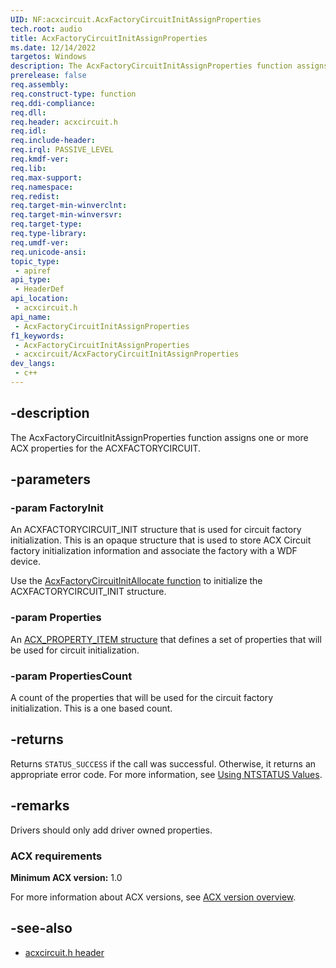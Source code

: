 ```yaml
---
UID: NF:acxcircuit.AcxFactoryCircuitInitAssignProperties
tech.root: audio
title: AcxFactoryCircuitInitAssignProperties
ms.date: 12/14/2022
targetos: Windows
description: The AcxFactoryCircuitInitAssignProperties function assigns one or more ACX properties for the ACXFACTORYCIRCUIT.
prerelease: false
req.assembly: 
req.construct-type: function
req.ddi-compliance: 
req.dll: 
req.header: acxcircuit.h
req.idl: 
req.include-header: 
req.irql: PASSIVE_LEVEL
req.kmdf-ver: 
req.lib: 
req.max-support: 
req.namespace: 
req.redist: 
req.target-min-winverclnt: 
req.target-min-winversvr: 
req.target-type: 
req.type-library: 
req.umdf-ver: 
req.unicode-ansi: 
topic_type:
 - apiref
api_type:
 - HeaderDef
api_location:
 - acxcircuit.h
api_name:
 - AcxFactoryCircuitInitAssignProperties
f1_keywords:
 - AcxFactoryCircuitInitAssignProperties
 - acxcircuit/AcxFactoryCircuitInitAssignProperties
dev_langs:
 - c++
---
```


## -description

The AcxFactoryCircuitInitAssignProperties function assigns one or more ACX properties for the ACXFACTORYCIRCUIT.

## -parameters

### -param FactoryInit

An ACXFACTORYCIRCUIT_INIT structure that is used for circuit factory initialization. This is an opaque structure that is used to store ACX Circuit factory initialization information and associate the factory with a WDF device.

Use the [AcxFactoryCircuitInitAllocate function](nf-acxcircuit-acxfactorycircuitinitallocate.md) to initialize the ACXFACTORYCIRCUIT_INIT structure.

### -param Properties

An [ACX_PROPERTY_ITEM structure](/windows-hardware/drivers/ddi/acxrequest/ns-acxrequest-acx_property_item) that defines a set of properties that will be used for circuit initialization.

### -param PropertiesCount

A count of the properties that will be used for the circuit factory initialization. This is a one based count.

## -returns

Returns `STATUS_SUCCESS` if the call was successful. Otherwise, it returns an appropriate error code. For more information, see [Using NTSTATUS Values](/windows-hardware/drivers/kernel/using-ntstatus-values).

## -remarks

Drivers should only add driver owned properties.

### ACX requirements

**Minimum ACX version:** 1.0

For more information about ACX versions, see [ACX version overview](/windows-hardware/drivers/audio/acx-version-overview).

## -see-also

- [acxcircuit.h header](index.md)
